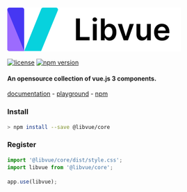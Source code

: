 [![logo](https://github.com/harmendv/libvue/raw/main/public/logo.svg)](https://github.com/harmendv/libvue/raw/main/public/logo.svg)

[![license](https://img.shields.io/badge/license-MIT-blue)](https://img.shields.io/badge/license-MIT-blue)
[![npm version](https://badge.fury.io/js/@libvue%2Fcore.svg)](https://badge.fury.io/js/@libvue%2Fcore)

#### An opensource collection of vue.js 3 components.

[documentation](https://harmendv.github.io/libvue/) - [playground](https://harmendv.github.io/libvue/#/playground) - [npm](https://www.npmjs.com/package/@libvue/core)

### Install

```bash
> npm install --save @libvue/core
```

### Register

```js
import '@libvue/core/dist/style.css';
import libvue from '@libvue/core';

app.use(libvue);
```
